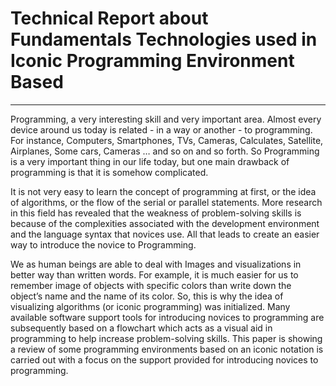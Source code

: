 
# Technical Report about Fundamentals Technologies used in Iconic Programming Environment Based 

--------------------------

Programming, a very interesting skill and very important area. Almost every device around us today is related - in a way or another - to programming. For instance, Computers, Smartphones, TVs, Cameras, Calculates, Satellite, Airplanes, Some cars, Cameras … and so on and so forth. So Programming is a very important thing in our life today, but one main drawback of programming is that it is somehow complicated. 
 
It is not very easy to learn the concept of programming at first, or the idea of algorithms, or the flow of the serial or parallel statements. More research in this field has revealed that the weakness of problem-solving skills is because of the complexities associated with the development environment and the language syntax that novices use. All that leads to create an easier way to introduce the novice to Programming. 
 
We as human beings are able to deal with Images and visualizations in better way than written words. For example, it is much easier for us to remember image of objects with specific colors than write down the object’s name and the name of its color. So, this is why the idea of visualizing algorithms (or iconic programming) was initialized. Many available software support tools for introducing novices to programming are subsequently based on a flowchart which acts as a visual aid in programming to help increase problem-solving skills. This paper is showing a review of some programming environments based on an iconic notation is carried out with a focus on the support provided for introducing novices to programming.

